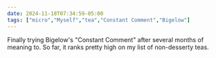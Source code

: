 ```yaml
---
date: 2024-11-18T07:34:59-05:00
tags: ["micro","Myself","tea","Constant Comment","Bigelow"]
---
```

Finally trying Bigelow's "Constant Comment" after several months of meaning to. So far, it ranks pretty high on my list of non-desserty teas.